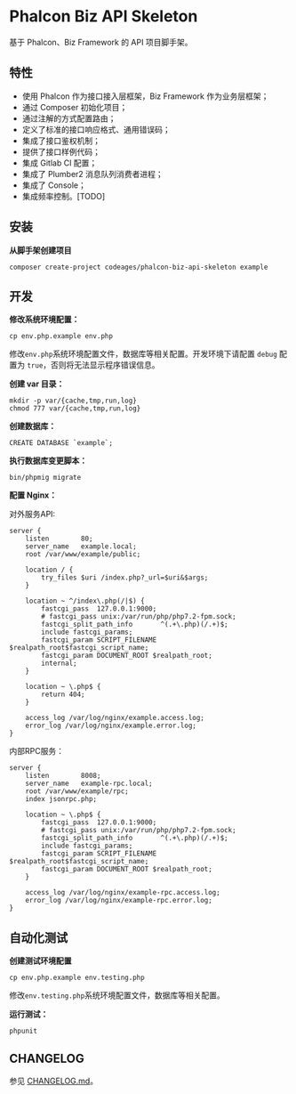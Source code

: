 # Phalcon Biz API Skeleton

基于 Phalcon、Biz Framework 的 API 项目脚手架。

## 特性

* 使用 Phalcon 作为接口接入层框架，Biz Framework 作为业务层框架；
* 通过 Composer 初始化项目；
* 通过注解的方式配置路由；
* 定义了标准的接口响应格式、通用错误码；
* 集成了接口鉴权机制；
* 提供了接口样例代码；
* 集成 Gitlab CI 配置；
* 集成了 Plumber2 消息队列消费者进程；
* 集成了 Console；
* 集成频率控制。[TODO]

## 安装

**从脚手架创建项目**
```
composer create-project codeages/phalcon-biz-api-skeleton example
```

## 开发

**修改系统环境配置：**

```
cp env.php.example env.php
```

修改`env.php`系统环境配置文件，数据库等相关配置。开发环境下请配置 `debug` 配置为 `true`，否则将无法显示程序错误信息。

**创建 var 目录：**

```
mkdir -p var/{cache,tmp,run,log}
chmod 777 var/{cache,tmp,run,log}
```

**创建数据库：**

```shell
CREATE DATABASE `example`;
```

**执行数据库变更脚本：**

```shell
bin/phpmig migrate
```

**配置 Nginx：**

对外服务API:
```nginx
server {
    listen        80;
    server_name   example.local;
    root /var/www/example/public;
    
    location / {
        try_files $uri /index.php?_url=$uri&$args;
    }

    location ~ ^/index\.php(/|$) {
        fastcgi_pass  127.0.0.1:9000;
        # fastcgi_pass unix:/var/run/php/php7.2-fpm.sock;
        fastcgi_split_path_info       ^(.+\.php)(/.+)$;
        include fastcgi_params;
        fastcgi_param SCRIPT_FILENAME $realpath_root$fastcgi_script_name;
        fastcgi_param DOCUMENT_ROOT $realpath_root;
        internal;
    }

    location ~ \.php$ {
        return 404;
    }

    access_log /var/log/nginx/example.access.log;
    error_log /var/log/nginx/example.error.log;
}
```

内部RPC服务：

```nginx
server {
    listen        8008;
    server_name   example-rpc.local;
    root /var/www/example/rpc;
    index jsonrpc.php;
    
    location ~ \.php$ {
        fastcgi_pass  127.0.0.1:9000;
        # fastcgi_pass unix:/var/run/php/php7.2-fpm.sock;
        fastcgi_split_path_info       ^(.+\.php)(/.+)$;
        include fastcgi_params;
        fastcgi_param SCRIPT_FILENAME $realpath_root$fastcgi_script_name;
        fastcgi_param DOCUMENT_ROOT $realpath_root;
    }

    access_log /var/log/nginx/example-rpc.access.log;
    error_log /var/log/nginx/example-rpc.error.log;
}
```

## 自动化测试

**创建测试环境配置**

```
cp env.php.example env.testing.php
```

修改`env.testing.php`系统环境配置文件，数据库等相关配置。

**运行测试：**

```
phpunit
```

## CHANGELOG

参见 [CHANGELOG.md](CHANGELOG.md)。
